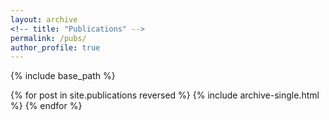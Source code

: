 ```yaml
---
layout: archive
<!-- title: "Publications" -->
permalink: /pubs/
author_profile: true
---
```


{% include base_path %}

{% for post in site.publications reversed %}
  {% include archive-single.html %}
{% endfor %}
